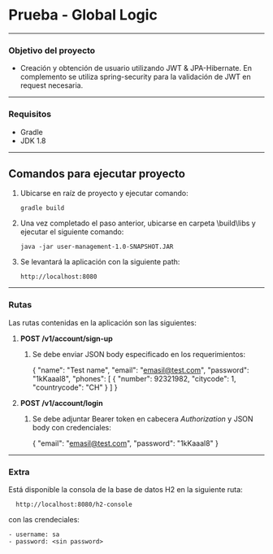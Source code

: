 # Prueba - Global Logic

---

### Objetivo del proyecto
- Creación y obtención de usuario utilizando JWT & JPA-Hibernate. En complemento se utiliza spring-security para la validación de JWT en request necesaria.

---

### Requisitos
- Gradle
- JDK 1.8

---

## Comandos para ejecutar proyecto
1. Ubicarse en raíz de proyecto y ejecutar comando:
   

       gradle build

2. Una vez completado el paso anterior, ubicarse en carpeta \build\libs y ejecutar el siguiente comando:

    
       java -jar user-management-1.0-SNAPSHOT.JAR

3. Se levantará la aplicación con la siguiente path:


       http://localhost:8080

---

### Rutas
Las rutas contenidas en la aplicación son las siguientes:
1. <b> POST /v1/account/sign-up </b>
   
   1. Se debe enviar JSON body especificado en los requerimientos:


         {
            "name": "Test name",
            "email": "emasil@test.com",
            "password": "1kKaaal8",
            "phones": [
                  {
                     "number": 92321982,
                     "citycode": 1,
                     "countrycode": "CH"
                  }
               ]
            }
   

2. <b> POST /v1/account/login </b>

   1. Se debe adjuntar Bearer token en cabecera <i>Authorization</i> y JSON body con credenciales:
   
   
      { "email": "emasil@test.com", "password": "1kKaaal8" }

---

### Extra
Está disponible la consola de la base de datos H2 en la siguiente ruta:


      http://localhost:8080/h2-console


con las crendeciales:

    - username: sa
    - password: <sin password>